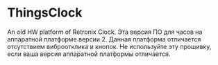 # ThingsClock
An old HW platform of Retronix Clock.
Эта версия ПО для часов на аппаратной платформе версии 2. Данная платформа отличается отсутствием виброотклика и кнопок. Не используйте эту прошивку, если ваша версия аппаратной платформы отличается.
